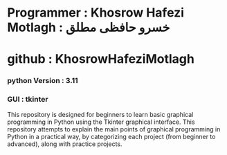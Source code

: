 # Programmer : Khosrow Hafezi Motlagh : خسرو حافظی مطلق
# github : KhosrowHafeziMotlagh
### python Version : 3.11
### GUI : tkinter
This repository is designed for beginners to learn basic graphical programming in Python using the Tkinter graphical interface.
This repository attempts to explain the main points of graphical programming in Python in a practical way, by categorizing each project (from beginner to advanced), along with practice projects.

